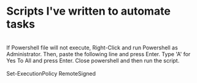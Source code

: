 # Scripts I've written to automate tasks
</br>
If Powershell file will not execute, Right-Click and run Powershell as Administrator. Then, paste the following line and press Enter. Type 'A' for Yes To All and press Enter. Close powershell and then run the script.
</br>
</br>
Set-ExecutionPolicy RemoteSigned

